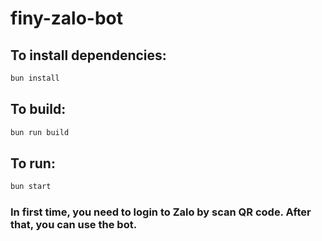 # finy-zalo-bot

## To install dependencies:

```bash
bun install
```

## To build:

```bash
bun run build
```

## To run:

```bash
bun start
```

### In first time, you need to login to Zalo by scan QR code. After that, you can use the bot.
